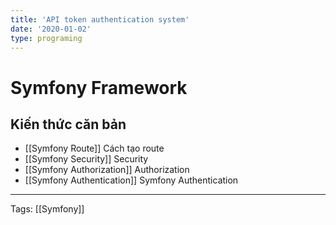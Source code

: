 ```yaml
---
title: 'API token authentication system'
date: '2020-01-02'
type: programing 
---
```


# Symfony Framework

## Kiến thức căn bản
- [[Symfony Route]] Cách tạo route
- [[Symfony Security]] Security
- [[Symfony Authorization]] Authorization 
- [[Symfony Authentication]] Symfony Authentication



---
Tags: [[Symfony]]